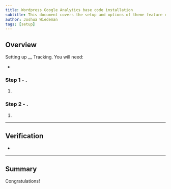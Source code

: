 ```yaml
---
title: Wordpress Google Analytics base code installation
subtitle: This document covers the setup and options of theme feature described in the article title
author: Joshua Wiedeman
tags: [setup]
---
```


## Overview

Setting up __ Tracking. 
You will need:

-  

### Step 1 - . 

1. 

### Step 2 - .  

1. 


---------------------------------------------------

## Verification

- 
  

---------------------------------------------------

## Summary

Congratulations! 



